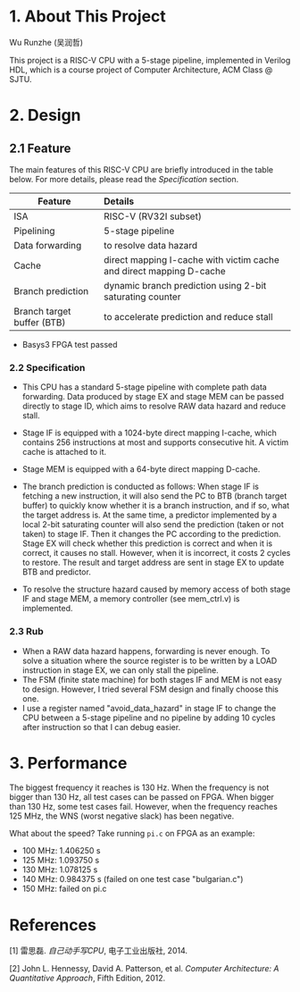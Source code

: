 # 1. About This Project

Wu Runzhe (吴润哲)

This project is a RISC-V CPU with a 5-stage pipeline, implemented in Verilog HDL, which is a course project of Computer Architecture, ACM Class @ SJTU.

# 2. Design

## 2.1 Feature

The main features of this RISC-V CPU are briefly introduced in the table below. For more details, please read the *Specification* section.

| Feature                    | Details                                                      |
| -------------------------- | :----------------------------------------------------------- |
| ISA                        | RISC-V (RV32I subset)                                        |
| Pipelining                 | 5-stage pipeline                                             |
| Data forwarding            | to resolve data hazard                                       |
| Cache                      | direct mapping I-cache with victim cache and direct mapping D-cache |
| Branch prediction          | dynamic branch prediction using 2-bit saturating counter     |
| Branch target buffer (BTB) | to accelerate prediction and reduce stall                    |

-  Basys3 FPGA test passed

### 2.2 Specification

- This CPU has a standard 5-stage pipeline with complete path data forwarding. Data produced by stage EX and stage MEM can be passed directly to stage ID, which aims to resolve RAW data hazard and reduce stall.

- Stage IF is equipped with a 1024-byte direct mapping I-cache, which contains 256 instructions at most and supports consecutive hit. A victim cache is attached to it.

- Stage MEM is equipped with a 64-byte direct mapping D-cache.

- The branch prediction is conducted as follows: When stage IF is fetching a new instruction, it will also send the PC to BTB (branch target buffer) to quickly know whether it is a branch instruction, and if so,  what the target address is. At the same time, a predictor implemented by a local 2-bit saturating counter will also send the prediction (taken or not taken) to stage IF. Then it changes the PC according to the prediction. Stage EX will check whether this prediction is correct and when it is correct, it causes no stall. However, when it is incorrect, it costs 2 cycles to restore. The result and target address are sent in stage EX to update BTB and predictor.
- To resolve the structure hazard caused by memory access of both stage IF and stage MEM, a memory controller (see mem_ctrl.v) is implemented.

### 2.3 Rub 

- When a RAW data hazard happens, forwarding is never enough. To solve a situation where the source register is to be written by a LOAD instruction in stage EX, we can only stall the pipeline.
- The FSM (finite state machine) for both stages IF and MEM is not easy to design. However, I tried several FSM design and finally choose this one.
- I use a register named "avoid_data_hazard" in stage IF to change the CPU between a 5-stage pipeline and no pipeline by adding 10 cycles after instruction so that I can debug easier.

# 3. Performance

The biggest frequency it reaches is 130 Hz. When the frequency is not bigger than 130 Hz, all test cases can be passed on FPGA. When bigger than 130 Hz, some test cases fail. However, when the frequency reaches 125 MHz, the WNS (worst negative slack) has been negative.

What about the speed? Take running `pi.c` on FPGA as an example:

- 100 MHz: 1.406250 s
- 125 MHz: 1.093750 s
- 130 MHz: 1.078125 s
- 140 MHz: 0.984375 s (failed on one test case "bulgarian.c")
- 150 MHz: failed on pi.c

# References

[1] 雷思磊. *自己动手写CPU*, 电子工业出版社, 2014.

[2] John L. Hennessy, David A. Patterson, et al. *Computer Architecture: A Quantitative Approach*, Fifth Edition, 2012.